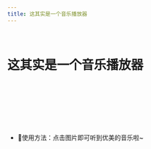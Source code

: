 ```yaml
---
title: 这其实是一个音乐播放器
---
```

<br>

# 这其实是一个音乐播放器
<br><br>
<demo01></demo01>
<br><br><br><br>

- 🍑使用方法：点击图片即可听到优美的音乐啦~

